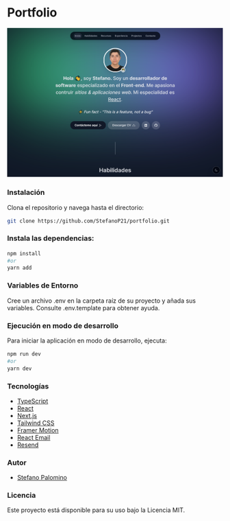 # Portfolio

![Imagen de previsualización](public/portfolio.png)

### Instalación

Clona el repositorio y navega hasta el directorio:

```bash
git clone https://github.com/StefanoP21/portfolio.git
```

### Instala las dependencias:

```bash
npm install
#or
yarn add
```

### Variables de Entorno

Cree un archivo .env en la carpeta raíz de su proyecto y añada sus variables. Consulte .env.template para obtener ayuda.

### Ejecución en modo de desarrollo

Para iniciar la aplicación en modo de desarrollo, ejecuta:

```bash
npm run dev
#or
yarn dev
```

### Tecnologías

- [TypeScript](https://www.typescriptlang.org/)
- [React](https://es.react.dev/)
- [Next.js](https://nextjs.org/)
- [Tailwind CSS](https://tailwindcss.com/)
- [Framer Motion](https://www.npmjs.com/package/framer-motion)
- [React Email](https://react.email/)
- [Resend](https://resend.com/)

### Autor

- [Stefano Palomino](https://github.com/StefanoP21)

### Licencia

Este proyecto está disponible para su uso bajo la Licencia MIT.
